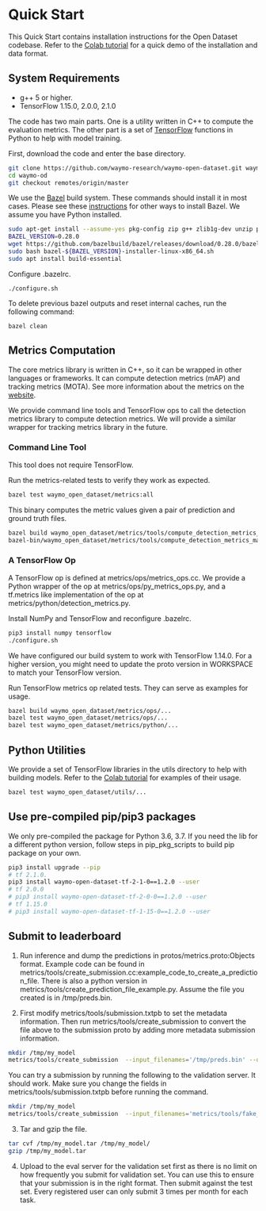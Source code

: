 # Quick Start

This Quick Start contains installation instructions for the Open Dataset codebase. Refer to the [Colab tutorial](https://colab.sandbox.google.com/github/waymo-research/waymo-open-dataset/blob/master/tutorial/tutorial.ipynb) for a quick demo of the installation and data format.

## System Requirements
* g++ 5 or higher.
* TensorFlow 1.15.0, 2.0.0, 2.1.0

The code has two main parts. One is a utility written in C++ to compute the evaluation metrics. The other part is a set of [TensorFlow](https://www.tensorflow.org/) functions in Python to help with model training.

First, download the code and enter the base directory.
``` bash
git clone https://github.com/waymo-research/waymo-open-dataset.git waymo-od
cd waymo-od
git checkout remotes/origin/master
```

We use the [Bazel](https://www.bazel.build/) build system. These commands should
install it in most cases. Please see these
[instructions](https://docs.bazel.build/versions/master/install.html) for other
ways to install Bazel. We assume you have Python installed.
``` bash
sudo apt-get install --assume-yes pkg-config zip g++ zlib1g-dev unzip python3 python3-pip
BAZEL_VERSION=0.28.0
wget https://github.com/bazelbuild/bazel/releases/download/0.28.0/bazel-${BAZEL_VERSION}-installer-linux-x86_64.sh
sudo bash bazel-${BAZEL_VERSION}-installer-linux-x86_64.sh
sudo apt install build-essential
```

Configure .bazelrc.
```
./configure.sh
```

To delete previous bazel outputs and reset internal caches, run the following
command:
```
bazel clean
```

## Metrics Computation
The core metrics library is written in C++, so it can be wrapped in
other languages or frameworks. It can compute detection metrics (mAP) and
tracking metrics (MOTA). See more information about the metrics on the
[website](https://waymo.com/open/next/).

We provide command line tools and TensorFlow ops to call the detection metrics
library to compute detection metrics. We will provide a similar wrapper for
tracking metrics library in the future.

### Command Line Tool
This tool does not require TensorFlow.

Run the metrics-related tests to verify they work as expected.

``` bash
bazel test waymo_open_dataset/metrics:all
```

This binary computes the metric values given a pair of prediction and
ground truth files.
``` bash
bazel build waymo_open_dataset/metrics/tools/compute_detection_metrics_main
bazel-bin/waymo_open_dataset/metrics/tools/compute_detection_metrics_main waymo_open_dataset/metrics/tools/fake_predictions.bin  waymo_open_dataset/metrics/tools/fake_ground_truths.bin
```

### A TensorFlow Op
A TensorFlow op is defined at metrics/ops/metrics_ops.cc. We provide a
Python wrapper of the op at metrics/ops/py_metrics_ops.py, and a tf.metrics
like implementation of the op at metrics/python/detection_metrics.py.

Install NumPy and TensorFlow and reconfigure .bazelrc.
``` bash
pip3 install numpy tensorflow
./configure.sh
```

We have configured our build system to work with TensorFlow 1.14.0. For a higher
version, you might need to update the proto version in WORKSPACE to match
your TensorFlow version.

Run TensorFlow metrics op related tests. They can serve as examples for usage.
``` bash
bazel build waymo_open_dataset/metrics/ops/...
bazel test waymo_open_dataset/metrics/ops/...
bazel test waymo_open_dataset/metrics/python/...
```

## Python Utilities

We provide a set of TensorFlow libraries in the utils directory to help with building models. Refer to the [Colab tutorial](https://colab.sandbox.google.com/github/waymo-research/waymo-open-dataset/blob/master/tutorial/tutorial.ipynb)
for examples of their usage.

``` bash
bazel test waymo_open_dataset/utils/...
```

## Use pre-compiled pip/pip3 packages
We only pre-compiled the package for Python 3.6, 3.7. If you need the
lib for a different python version, follow steps in pip_pkg_scripts to build pip
package on your own.
``` bash
pip3 install upgrade --pip
# tf 2.1.0.
pip3 install waymo-open-dataset-tf-2-1-0==1.2.0 --user
# tf 2.0.0
# pip3 install waymo-open-dataset-tf-2-0-0==1.2.0 --user
# tf 1.15.0
# pip3 install waymo-open-dataset-tf-1-15-0==1.2.0 --user
```

## Submit to leaderboard

1.  Run inference and dump the predictions in protos/metrics.proto:Objects
    format. Example code can be found in
    metrics/tools/create_submission.cc:example_code_to_create_a_prediction_file.
    There is also a python version in metrics/tools/create_prediction_file_example.py.
    Assume the file you created is in /tmp/preds.bin.

2.  First modify metrics/tools/submission.txtpb to set the metadata information.
    Then run metrics/tools/create_submission to convert the file above to the
    submission proto by adding more metadata submission information.

```bash
mkdir /tmp/my_model
metrics/tools/create_submission  --input_filenames='/tmp/preds.bin' --output_filename='/tmp/my_model/model' --submission_filename='metrics/tools/submission.txtpb'
```

You can try a submission by running the following to the validation server. It
should work. Make sure you change the fields in metrics/tools/submission.txtpb
before running the command.

```bash
mkdir /tmp/my_model
metrics/tools/create_submission  --input_filenames='metrics/tools/fake_predictions.bin' --output_filename='/tmp/my_model/model' --submission_filename='metrics/tools/submission.txtpb'
```

3.  Tar and gzip the file.

```bash
tar cvf /tmp/my_model.tar /tmp/my_model/
gzip /tmp/my_model.tar
```

4.  Upload to the eval server for the validation set first as there is no limit
    on how frequently you submit for validation set. You can use this to ensure
    that your submission is in the right format. Then submit against the test
    set. Every registered user can only submit 3 times per month for each task.

